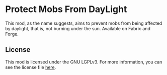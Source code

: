 # Protect Mobs From DayLight

This mod, as the name suggests, aims to prevent mobs from being affected by daylight, that is, not burning under the sun.
Available on Fabric and Forge.

## License

This mod is licensed under the GNU LGPLv3. For more information, you can see the license file [here](LICENSE).
